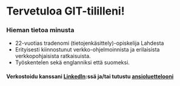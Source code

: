 # Tervetuloa GIT-tililleni!
### Hieman tietoa minusta
- 22-vuotias tradenomi (tietojenkäsittely)-opiskelija Lahdesta
- Erityisesti kiinnostunut verkko-ohjelmoinnista ja erilaisista verkkopohjaisista ratkaisuista.
- Työskentelen sekä englanniksi että suomeksi.

#### Verkostoidu kanssani [LinkedIn](https://www.linkedin.com/in/eemil-valkonen-558224185/):ssä ja/tai tutustu [ansioluettelooni](https://github.com/eemilvalkonen/Main/blob/master/CV.md)
